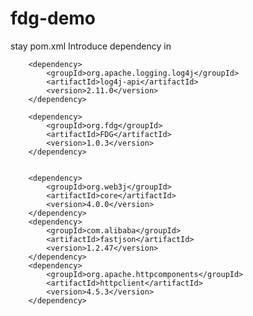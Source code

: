 # fdg-demo


stay pom.xml Introduce dependency in

        <dependency>
            <groupId>org.apache.logging.log4j</groupId>
            <artifactId>log4j-api</artifactId>
            <version>2.11.0</version>
        </dependency>

        <dependency>
            <groupId>org.fdg</groupId>
            <artifactId>FDG</artifactId>
            <version>1.0.3</version>
        </dependency>


        <dependency>
            <groupId>org.web3j</groupId>
            <artifactId>core</artifactId>
            <version>4.0.0</version>
        </dependency>
        <dependency>
            <groupId>com.alibaba</groupId>
            <artifactId>fastjson</artifactId>
            <version>1.2.47</version>
        </dependency>
        <dependency>
            <groupId>org.apache.httpcomponents</groupId>
            <artifactId>httpclient</artifactId>
            <version>4.5.3</version>
        </dependency>
